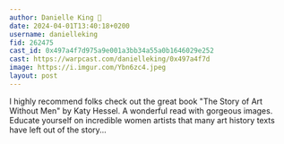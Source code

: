 ```yaml
---
author: Danielle King 🎩
date: 2024-04-01T13:40:18+0200
username: danielleking
fid: 262475
cast_id: 0x497a4f7d975a9e001a3bb34a55a0b1646029e252
cast: https://warpcast.com/danielleking/0x497a4f7d
image: https://i.imgur.com/Ybn6zc4.jpeg
layout: post
---
```

I highly recommend folks check out the great book "The Story of Art Without Men" by Katy Hessel. A wonderful read with gorgeous images. Educate yourself on incredible women artists that many art history texts have left out of the story...  

<img src='https://i.imgur.com/Ybn6zc4.jpeg' alt='' referrerpolicy='no-referrer'/>